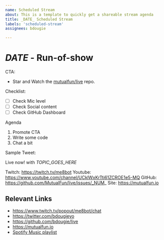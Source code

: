 ```yaml
---
name: Scheduled Stream
about: This is a template to quickly get a shareable stream agenda
title: _DATE_ Scheduled Stream
labels: 'scheduled-stream'
assignees: bdougie

---
```


# _DATE_ - Run-of-show

CTA: 
- Star and Watch the [mutualfun/live](https://github.com/MutualFun/live/) repo. 

Checklist: 
- [ ] Check Mic level
- [ ] Check Social content
- [ ] Check GitHub Dashboard

Agenda
1. Promote CTA
2. Write some code
3. Chat a bit


Sample Tweet:

Live now! with _TOPIC_GOES_HERE_ 

Twitch: https://twitch.tv/me8bot
Youtube: https://www.youtube.com/channel/UCklWxKrTti61ZCROE1e5-MQ
GitHub: https://github.com/MutualFun/live/issues/_NUM_
Site: https://mutualfun.io

## Relevant Links
- https://www.twitch.tv/popout/me8bot/chat
- https://twitter.com/bdougieyo
- https://github.com/bdougie/live
- https://mutualfun.io
- [Spotify Music playlist](https://open.spotify.com/playlist/7zrrIjhj4DuiVC9D6MRVMZ?si=S0QGUYxZTmC278Qw_jMwZg)
